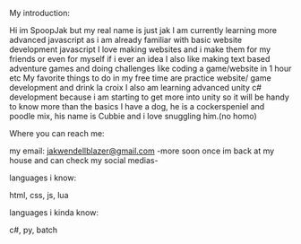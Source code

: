 
My introduction:

Hi im SpoopJak but my real name is just jak
I am currently learning more advanced javascript as i am already familiar with basic website development javascript
I love making websites and i make them for my friends or even for myself if i ever an idea
I also like making text based adventure games and doing challenges like coding a game/website in 1 hour etc
My favorite things to do in my free time are practice website/ game development and drink la croix
I also am learning advanced unity c# development because i am starting to get more into unity so it will be handy to know more than the basics
I have a dog, he is a cockerspeniel and poodle mix, his name is Cubbie and i love snuggling him.(no homo)

Where you can reach me:

my email: jakwendellblazer@gmail.com
-more soon once im back at my house and can check my social medias-

languages i know:

html, css, js, lua

languages i kinda know:

c#, py, batch
